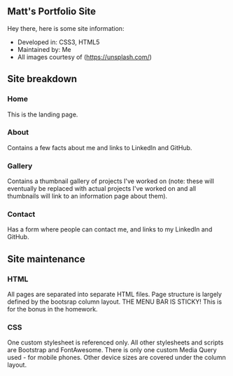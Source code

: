 ## Matt's Portfolio Site

Hey there, here is some site information:
* Developed in: CSS3, HTML5
* Maintained by: Me
* All images courtesy of (https://unsplash.com/)

## Site breakdown

### Home

This is the landing page.

### About

Contains a few facts about me and links to LinkedIn and GitHub.

### Gallery

Contains a thumbnail gallery of projects I've worked on (note: these will eventually be replaced with actual projects I've worked on and all thumbnails will link to an information page about them).

### Contact

Has a form where people can contact me, and links to my LinkedIn and GitHub.

## Site maintenance

### HTML

All pages are separated into separate HTML files. Page structure is largely defined by the bootsrap column layout.
THE MENU BAR IS STICKY! This is for the bonus in the homework.

### CSS

One custom stylesheet is referenced only. All other stylesheets and scripts are Bootstrap and FontAwesome. 
There is only one custom Media Query used - for mobile phones. Other device sizes are covered under the column layout. 